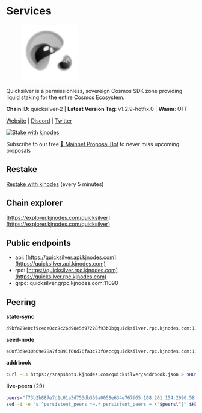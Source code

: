 # Services

<figure><img src="https://raw.githubusercontent.com/kj89/cosmos-images/main/logos/quicksilver.png" width="150" alt=""><figcaption></figcaption></figure>

Quicksilver is a permissionless, sovereign Cosmos SDK zone providing liquid staking for the entire Cosmos Ecosystem.

**Chain ID**: quicksilver-2 | **Latest Version Tag**: v1.2.9-hotfix.0 | **Wasm**: OFF

[Website](https://quicksilver.zone) | [Discord](https://discord.gg/quicksilverprotocol) | [Twitter](https://twitter.com/quicksilverzone)

[![Stake with kjnodes](https://i.ibb.co/cr44Q8j/button-stake-with-kjnodes.png)](https://restake.app/quicksilver/quickvaloper1fqfgpwdngmmay6ah7mg9y4k7ayykpzu6l3ht2m)

Subscribe to our free [🤖 Mainnet Proposal Bot](https://t.me/kjnodes_proposal_bot) to never miss upcoming proposals

## Restake

[Restake with kjnodes](https://restake.app/quicksilver/quickvaloper1fqfgpwdngmmay6ah7mg9y4k7ayykpzu6l3ht2m) (every 5 minutes)
## Chain explorer
[https://explorer.kjnodes.com/quicksilver](https://explorer.kjnodes.com/quicksilver)

## Public endpoints

* api: [https://quicksilver.api.kjnodes.com](https://quicksilver.api.kjnodes.com)
* rpc: [https://quicksilver.rpc.kjnodes.com](https://quicksilver.rpc.kjnodes.com)
* grpc: quicksilver.grpc.kjnodes.com:11090

## Peering

**state-sync**

```text
d9bfa29e0cf9c4ce0cc9c26d98e5d97228f93b0b@quicksilver.rpc.kjnodes.com:11656
```

**seed-node**

```text
400f3d9e30b69e78a7fb891f60d76fa3c73f0ecc@quicksilver.rpc.kjnodes.com:11659
```

**addrbook**
```bash
curl -Ls https://snapshots.kjnodes.com/quicksilver/addrbook.json > $HOME/.quicksilverd/config/addrbook.json
```

**live-peers** (29)
```bash
peers="f73b2b887e7d1c01a3d753db359a0058e634e767@65.108.201.154:2090,58fe3a7b075e7302f8b46b8171a0aa19ff4a427a@65.108.195.29:31126,e09b47db9c221a9d064069befcc471d949d2c28d@45.14.135.159:15620,ebc272824924ea1a27ea3183dd0b9ba713494f83@195.3.220.136:27026,55a79e1163cf88e531aa2359038982edfd7b1526@176.9.16.233:11656,f73ee3d2450f41bcf1b2975552cdf60a118a64c9@46.4.50.247:11656,185f80586290dcd53db67ebc2da1e146e291bcd6@148.251.13.186:11156,225a08945298003a397eb6a51854525948fd9a5b@162.55.245.149:2010,8a0740d4b70629c26022db7525132da0062bf42b@194.62.99.114:26656,e726816f42831689eab9378d5d577f1d06d25716@176.9.188.21:26656,e8a9be589ae825aa4368c6a00b50b7031d5de58b@65.108.78.107:21609,9bd2b7e39fb0d823402f22c90e3000fdf3cd05bf@88.99.104.180:26656,6785dbb8a0138600e0e0faaa77baa375451b38bb@162.55.132.48:15620,602700ce2ed57b2176514ec2ecbda079caa7a536@178.170.40.28:15620,0ad45ecd219b9151ac17951dc1cd6303bcda2b58@65.109.106.169:26656,c3ec2daba16e457ca5117079f34ff49e99e7572d@65.109.94.221:35656,03b3e3093b6cd33fba9f00cea6c2a560f89c61d6@195.14.6.2:26656,e3dd956ac4081ba42ae3d038edd6d80ddf092751@198.199.90.99:26656,1c3db399f804a111efebeeffb5cdc4e751fb8108@65.109.61.113:21609,ebafaa0d0087ecfc785b095d6a91a67a12eecd80@5.9.100.25:26656,fb1e7a989ff78f0bdd7828dc3ade95dcd67cd5d0@65.109.116.151:15656,625eeb91fcc6242798f53426540825e5b37c7670@185.144.99.16:36656,ae353518e6009eb48d80ccf6a006a9644e9dd309@146.19.24.101:26656,a9e0f3c8e84c575492a2ff454abdad3b4762e712@193.34.212.166:25656,e64a4e480a2971c339fa06a58293e8e060082ad5@185.16.36.134:26656,ce593f9bffc471ba4b980a435a3e2f8eaa5b464e@34.89.247.21:26656,d9bfa29e0cf9c4ce0cc9c26d98e5d97228f93b0b@65.109.88.38:11656,3308d9078fcca016fbd8dc8f3b19666326f41a6f@138.201.121.185:26672,2b73e89e8b8ff83271665a9766eba76dcd15735f@57.128.73.31:32306"
sed -i -e "s|^persistent_peers *=.*|persistent_peers = \"$peers\"|" $HOME/.quicksilverd/config/config.toml
```
